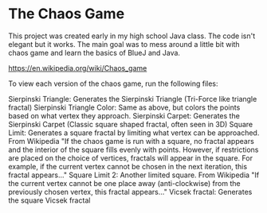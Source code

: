 # The Chaos Game

This project was created early in my high school Java class. The code isn't elegant but it works. The main goal was to mess around a little bit with chaos game and learn the basics of BlueJ and Java.

https://en.wikipedia.org/wiki/Chaos_game

To view each version of the chaos game, run the following files:

Sierpinski Triangle: Generates the Sierpinski Triangle (Tri-Force like triangle fractal)
Sierpinski Triangle Color: Same as above, but colors the points based on what vertex they approach.
Sierpinski Carpet: Generates the Sierpinski Carpet (Classic square shaped fractal, often seen in 3D)
Square Limit: Generates a square fractal by limiting what vertex can be approached. From Wikipedia "If the chaos game is run with a square, no fractal appears and the interior of the square fills evenly with points. However, if restrictions are placed on the choice of vertices, fractals will appear in the square. For example, if the current vertex cannot be chosen in the next iteration, this fractal appears..."
Square Limit 2: Another limited square. From Wikipedia "If the current vertex cannot be one place away (anti-clockwise) from the previously chosen vertex, this fractal appears..."
Vicsek fractal: Generates the square Vicsek fractal
